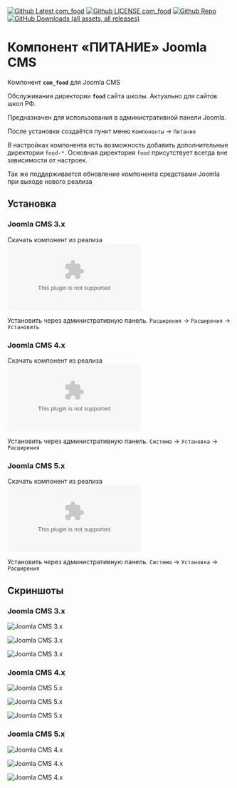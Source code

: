<span class="github"><a href="https://github.com/ProjectSoft-STUDIONIONS/com_food/releases/latest" target="_blank"><img src="https://img.shields.io/github/v/release/ProjectSoft-STUDIONIONS/com_food?style=for-the-badge" alt="Github Latest com_food"></a> <a href="https://github.com/ProjectSoft-STUDIONIONS/com_food/blob/master/LICENSE" target="_blank"><img src="https://img.shields.io/github/license/ProjectSoft-STUDIONIONS/com_food?style=for-the-badge" alt="Github LICENSE com_food"></a> <a href="https://github.com/ProjectSoft-STUDIONIONS/com_food/" target="_blank"><img src="https://img.shields.io/github/repo-size/ProjectSoft-STUDIONIONS/com_food?style=for-the-badge" alt="Github Repo"></a> <a href="https://github.com/ProjectSoft-STUDIONIONS/com_food/releases/latest" target="_blank"><img alt="GitHub Downloads (all assets, all releases)" src="https://img.shields.io/github/downloads/ProjectSoft-STUDIONIONS/com_food/total?style=for-the-badge&label=ALL%20DOWNLOADS&color=%230098FF"></a></span>

# Компонент «ПИТАНИЕ» Joomla CMS

Компонент **`com_food`** для Joomla CMS

Обслуживания директории **`food`** сайта школы. Актуально для сайтов школ РФ.

Предназначен для использования в административной панели Joomla.

После установки создаётся пункт меню `Компоненты` -> `Питание`

В настройках компонента есть возможность добавить дополнительные директории `food-*`. Основная директория `food` присутствует всегда вне зависимости от настроек.

Так же поддерживается обновление компонента средствами Joomla при выходе нового реализа

## Установка

### Joomla CMS 3.x

Скачать компонент из реализа [![DOWNLOADS LATEST Joomla 3.x](https://img.shields.io/github/downloads/ProjectSoft-STUDIONIONS/com_food/com_food-3.x.zip?style=for-the-badge&label=DOWNLOADS%20LATEST&cacheSeconds=160)](https://github.com/ProjectSoft-STUDIONIONS/com_food/releases/latest/download/com_food-3.x.zip)

Установить через административную панель. `Расширения` -> `Расширения` -> `Установить`

### Joomla CMS 4.x

Скачать компонент из реализа [![DOWNLOADS LATEST Joomla 4.x](https://img.shields.io/github/downloads/ProjectSoft-STUDIONIONS/com_food/com_food-4.x.zip?style=for-the-badge&label=DOWNLOADS%20LATEST&cacheSeconds=160)](https://github.com/ProjectSoft-STUDIONIONS/com_food/releases/latest/download/com_food-4.x.zip)

Установить через административную панель. `Система` -> `Установка` -> `Расширения`

### Joomla CMS 5.x

Скачать компонент из реализа [![DOWNLOADS LATEST Joomla 5.x](https://img.shields.io/github/downloads/ProjectSoft-STUDIONIONS/com_food/com_food-5.x.zip?style=for-the-badge&label=DOWNLOADS%20LATEST&cacheSeconds=160)](https://github.com/ProjectSoft-STUDIONIONS/com_food/releases/latest/download/com_food-5.x.zip)

Установить через административную панель. `Система` -> `Установка` -> `Расширения`

## Скриншоты

### Joomla CMS 3.x

![Joomla CMS 3.x](../../blob/main/src-3/screen/com_food-3.x-0001.png?raw=true)

![Joomla CMS 3.x](../../blob/main/src-3/screen/com_food-3.x-0002.png?raw=true)

![Joomla CMS 3.x](../../blob/main/src-3/screen/com_food-3.x-0003.png?raw=true)

### Joomla CMS 4.x

![Joomla CMS 5.x](../../blob/main/src-4-5/screen/com_food-4.x-0001.png?raw=true)

![Joomla CMS 5.x](../../blob/main/src-4-5/screen/com_food-4.x-0002.png?raw=true)

![Joomla CMS 5.x](../../blob/main/src-4-5/screen/com_food-4.x-0003.png?raw=true)

### Joomla CMS 5.x

![Joomla CMS 4.x](../../blob/main/src-4-5/screen/com_food-5.x-0001.png?raw=true)

![Joomla CMS 4.x](../../blob/main/src-4-5/screen/com_food-5.x-0002.png?raw=true)

![Joomla CMS 4.x](../../blob/main/src-4-5/screen/com_food-5.x-0003.png?raw=true)
